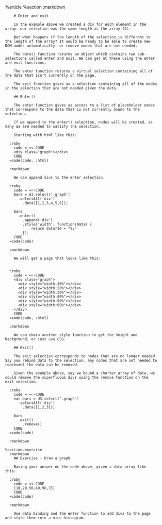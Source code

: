 %article
    %section
      :markdown
  
        # Enter and exit
  
        In the example above we created a div for each element in the array. our selection was the same length as the array (3).
  
        But what happens if the length of the selection is different to the length of the array? It would be handy to be able to create new DOM nodes automatically, or remove nodes that are not needed.
  
        The data() function returns an object which contains two sub-selections called enter and exit. We can get at these using the enter and exit functions.
  
        The enter function returns a virtual selection containing all of the data that isn't currently on the page.
  
        The exit function gives us a selection containing all of the nodes in the selection that are not needed given the data.
  
        ## Enter()
  
        The enter function gives us access to a list of placeholder nodes that correspond to the data that is not currently bound to the selection.
  
        If we append to the enter() selection, nodes will be created, as many as are needed to satisfy the selection.
  
        Starting with html like this:
  
      :ruby
        code = <<-CODE
        <div class="graph"></div>
        CODE
      =code(code, :html)
  
      :markdown
  
        We can append divs to the enter selection.
  
      :ruby
        code = <<-CODE
        bars = d3.select('.graph')
          .selectAll('div')
            .data([1,2,3,4,5,6]);
  
        bars
          .enter()
            .append('div')
            .style('width', function(data) {
                return data*10 + "%;"
            });
        CODE
      =code(code)
  
      :markdown
  
        We will get a page that looks like this:
  
  
      :ruby
        code = <<-CODE
        <div class="graph">
          <div style="width:10%"></div>
          <div style="width:20%"></div>
          <div style="width:30%"></div>
          <div style="width:40%"></div>
          <div style="width:50%"></div>
          <div style="width:60%"></div>
        </div>
        CODE
      =code(code, :html)
  
      :markdown
  
        We can chain another style function to get the height and background, or just use CSS.
  
        ## Exit()
  
        The exit selection corresponds to nodes that are no longer needed. Say you rebind data to the selection, any nodes that are not needed to represent the data can be removed.
  
        Given the example above, say we bound a shorter array of data, we could remove the superfluous divs using the remove function on the exit selection.
  
      :ruby
        code = <<-CODE
        var bars = d3.select('.graph')
          .selectAll('div')
            .data([1,2,3]);
  
        bars
          .exit()
            .remove()
        CODE
      =code(code)
  
      :markdown
  
    %section.exercise
      :markdown
        ## Exercise - Draw a graph
  
        Basing your answer on the code above, given a data array like this:
  
      :ruby
        code = <<-CODE
        [10,20,50,40,90,75]
        CODE
      =code(code)
  
      :markdown
  
        Use data binding and the enter function to add divs to the page and style them into a nice histogram.
  